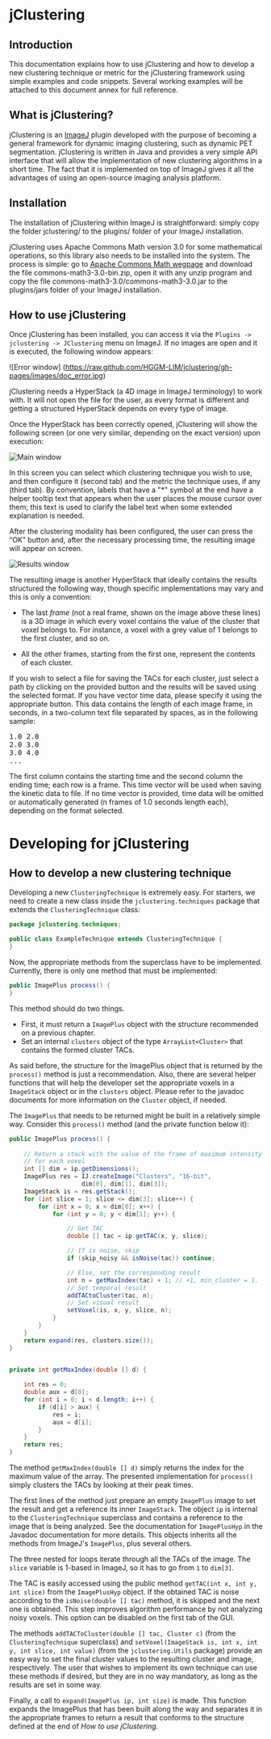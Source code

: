 # jClustering

## Introduction

This documentation explains how to use jClustering and how to develop a new
clustering technique or metric for the jClustering framework using simple
examples and code snippets. Several working examples will be attached to this
document annex for full reference.

## What is jClustering?

jClustering is an [ImageJ](http://rsbweb.nih.gov/ij/) plugin developed with the
purpose of becoming a general framework for dynamic imaging clustering, such as
dynamic PET segmentation. jClustering is written in Java and provides a very
simple API interface that will allow the implementation of new clustering
algorithms in a short time. The fact that it is implemented on top of ImageJ
gives it all the advantages of using an open-source imaging analysis platform.

## Installation

The installation of  jClustering within ImageJ is straightforward: simply copy
the folder jclustering/ to the plugins/ folder of your ImageJ installation.

jClustering uses Apache Commons Math version 3.0 for some mathematical
operations, so this library also needs to be installed into the system. The
process is simple: go to [Apache Commons Math
wegpage](http://commons.apache.org/math/download_math.cgi) and download the
file commons-math3-3.0-bin.zip, open it with any unzip program and copy the
file commons-math3-3.0/commons-math3-3.0.jar to the plugins/jars folder of your
ImageJ installation.

## How to use jClustering
Once jClustering has been installed, you can access it via the `Plugins ->
jclustering -> JClustering` menu on ImageJ. If no images are open and it is
executed, the following window appears:

![Error window] (https://raw.github.com/HGGM-LIM/jclustering/gh-pages/images/doc_error.jpg)

jClustering needs a HyperStack (a 4D image in ImageJ terminology) to work with.
It will not open the file for the user, as every format is different and
getting a structured HyperStack depends on every type of image.

Once the HyperStack has been correctly opened, jClustering will show the
following screen (or one very similar, depending on the exact version) upon
execution:

![Main window](https://raw.github.com/HGGM-LIM/jclustering/gh-pages/images/doc_main_window.jpg)

In this screen you can select which clustering technique you wish to use, and
then configure it (second tab) and the metric the technique uses, if any (third
tab). By convention, labels that have a "\*" symbol at the end have a helper
tooltip text that appears when the user places the mouse cursor over them; this
text is used to clarify the label text when some extended explanation is
needed.

After the clustering modality has been configured, the user can press the “OK”
button and, after the necessary processing time, the resulting image will
appear on screen.

![Results window](https://raw.github.com/HGGM-LIM/jclustering/gh-pages/images/doc_results.jpg)

The resulting image is another HyperStack that ideally contains the results
structured the following way, though specific implementations may vary and this
is only a convention:

* The last _frame_ (not a real frame, shown on the image above these lines) is
  a 3D image in which every voxel contains the value of the cluster that voxel
  belongs to. For instance, a voxel with a grey value of 1 belongs to the
  first cluster, and so on.

* All the other frames, starting from the first one, represent the contents of
  each cluster.

If you wish to select a file for saving the TACs for each cluster, just select
a path by clicking on the provided button and the results will be saved using
the selected format. If you have vector time data, please specify it using the
appropriate button. This data contains the length of each image frame, in
seconds, in a two-column text file separated by spaces, as in the following
sample:

<pre>
1.0 2.0
2.0 3.0
3.0 4.0	
...
</pre>

The first column contains the starting time and the second column the ending
time; each row is a frame. This time vector will be used when saving the
kinetic data to file. If no time vector is provided, time data will be omitted
or automatically generated (n frames of 1.0 seconds length each), depending on
the format selected.

# Developing for jClustering

## How to develop a new clustering technique

Developing a new `ClusteringTechnique` is extremely easy. For starters, we need
to create a new class inside the `jclustering.techniques` package that extends
the `ClusteringTechnique` class:

```java
package jclustering.techniques;

public class ExampleTechnique extends ClusteringTechnique {
}
```

Now, the appropriate methods from the superclass have to be implemented.
Currently, there is only one method that must be implemented:

```java
public ImagePlus process() {
}
```

This method should do two things. 

* First, it must return a `ImagePlus` object with the structure recommended on a
  previous chapter.
* Set an internal `clusters` object of the type `ArrayList<Cluster>` that
  contains the formed cluster TACs.

As said before, the structure for the ImagePlus object that is returned by the
`process()` method is just a recommendation. Also, there are several helper
functions that will help the developer set the appropriate voxels in a
`ImageStack` object or in the `clusters` object. Please refer to the javadoc
documents for more information on the `Cluster` object, if needed.

The `ImagePlus` that needs to be returned might be built in a relatively simple
way. Consider this `process()` method (and the private function below it):

```java
public ImagePlus process() {
	
	// Return a stack with the value of the frame of maximum intensity
	// for each voxel
	int [] dim = ip.getDimensions();
	ImagePlus res = IJ.createImage("Clusters", "16-bit",	
					dim[0], dim[1], dim[3]);		
	ImageStack is = res.getStack();
	for (int slice = 1; slice <= dim[3]; slice++) {
		for (int x = 0; x < dim[0]; x++) {
			for (int y = 0; y < dim[1]; y++) {

				// Get TAC
				double [] tac = ip.getTAC(x, y, slice);

				// If is noise, skip
				if (skip_noisy && isNoise(tac)) continue;

				// Else, set the corresponding result
				int n = getMaxIndex(tac) + 1; // +1, min_cluster = 1.					
				// Set temporal result
				addTACtoCluster(tac, n);			
				// Set visual result
				setVoxel(is, x, y, slice, n);
			}
		}
	}
	return expand(res, clusters.size());
}


private int getMaxIndex(double [] d) {
	
	int res = 0;
	double aux = d[0];
	for (int i = 0; i < d.length; i++) {			
		if (d[i] > aux) {
			res = i;
			aux = d[i];
		}
	}
	return res;
}
```

The method `getMaxIndex(double [] d)` simply returns the index for the
maximum value of the array. The presented implementation for `process()` simply
clusters the TACs by looking at their peak times.

The first lines of the method just prepare an empty `ImagePlus` image to set
the result and get a reference its inner `ImageStack`. The object `ip` is
internal to the `ClusteringTechnique` superclass and contains a reference to
the image that is being analyzed. See the documentation for `ImagePlusHyp` in
the Javadoc documentation for more details. This objects inherits all the
methods from ImageJ's `ImagePlus`, plus several others.

The three nested for loops iterate through all the TACs of the image. The
`slice` variable is 1-based in ImageJ, so it has to go from `1` to `dim[3]`.

The TAC is easily accessed using the public method `getTAC(int x, int y, int
slice)` from the `ImagePlusHyp` object. If the obtained TAC is noise according
to the `isNoise(double [] tac)` method, it is skipped and the next one is
obtained.  This step improves algorithm performance by not analyzing noisy
voxels. This option can be disabled on the first tab of the GUI.

The methods `addTACToCluster(double [] tac, Cluster c)` (from the
`ClusteringTechnique` superclass) and `setVoxel(ImageStack is, int x, int y,
int slice, int value)` (from the `jclustering.Utils` package) provide an easy
way to set the final cluster values to the resulting cluster and image,
respectively.  The user that wishes to implement its own technique can use
these methods if desired, but they are in no way mandatory, as long as the
results are set in some way.

Finally, a call to `expand(ImagePlus ip, int size)` is made. This function
expands the ImagePlus that has been built along the way and separates it in the
appropriate frames to return a result that conforms to the structure defined at
the end of _How to use jClustering_.

